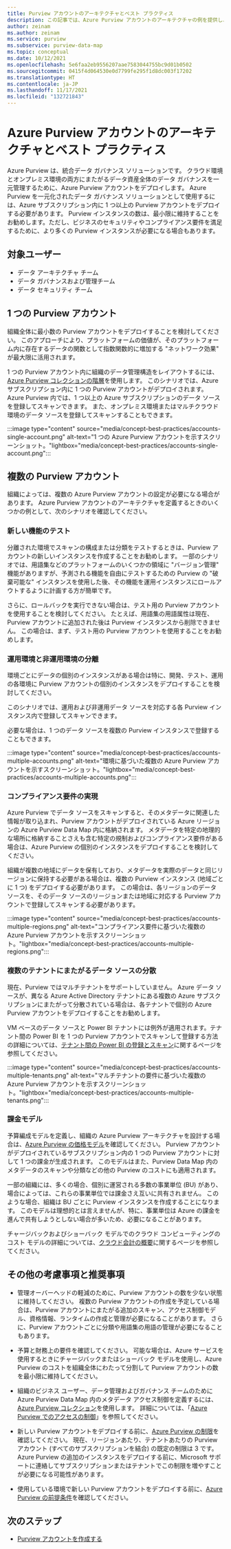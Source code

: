 ```yaml
---
title: Purview アカウントのアーキテクチャとベスト プラクティス
description: この記事では、Azure Purview アカウントのアーキテクチャの例を提供し、ベスト プラクティスについて説明します。
author: zeinam
ms.author: zeinam
ms.service: purview
ms.subservice: purview-data-map
ms.topic: conceptual
ms.date: 10/12/2021
ms.openlocfilehash: 5e6faa2eb9556207aae7583044755bc9d01b0502
ms.sourcegitcommit: 0415f4d064530e0d7799fe295f1d8dc003f17202
ms.translationtype: HT
ms.contentlocale: ja-JP
ms.lasthandoff: 11/17/2021
ms.locfileid: "132721843"
---
```

# <a name="azure-purview-accounts-architectures-and-best-practices"></a>Azure Purview アカウントのアーキテクチャとベスト プラクティス  

Azure Purview は、統合データ ガバナンス ソリューションです。 クラウド環境とオンプレミス環境の両方にまたがるデータ資産全体のデータ ガバナンスを一元管理するために、Azure Purview アカウントをデプロイします。 Azure Purview を一元化されたデータ ガバナンス ソリューションとして使用するには、Azure サブスクリプション内に 1 つ以上の Purview アカウントをデプロイする必要があります。 Purview インスタンスの数は、最小限に維持することをお勧めします。ただし、ビジネスのセキュリティやコンプライアンス要件を満足するために、より多くの Purview インスタンスが必要になる場合もあります。

## <a name="intended-audience"></a>対象ユーザー

- データ アーキテクチャ チーム
- データ ガバナンスおよび管理チーム
- データ セキュリティ チーム

## <a name="single-purview-account"></a>1 つの Purview アカウント

組織全体に最小数の Purview アカウントをデプロイすることを検討してください。 このアプローチにより、プラットフォームの価値が、そのプラットフォーム内に存在するデータの関数として指数関数的に増加する "ネットワーク効果" が最大限に活用されます。 

1 つの Purview アカウント内に組織のデータ管理構造をレイアウトするには、[Azure Purview コレクションの階層](./concept-best-practices-collections.md)を使用します。 このシナリオでは、Azure サブスクリプション内に 1 つの Purview アカウントがデプロイされます。 Azure Purview 内では、1 つ以上の Azure サブスクリプションのデータ ソースを登録してスキャンできます。 また、オンプレミス環境またはマルチクラウド環境のデータ ソースを登録してスキャンすることもできます。

:::image type="content" source="media/concept-best-practices/accounts-single-account.png" alt-text="1 つの Azure Purview アカウントを示すスクリーンショット。"lightbox="media/concept-best-practices/accounts-single-account.png":::

## <a name="multiple-purview-accounts"></a>複数の Purview アカウント

組織によっては、複数の Azure Purview アカウントの設定が必要になる場合があります。 Azure Purview アカウントのアーキテクチャを定義するときのいくつかの例として、次のシナリオを確認してください。  

### <a name="testing-new-features"></a>新しい機能のテスト 

分離された環境でスキャンの構成または分類をテストするときは、Purview アカウントの新しいインスタンスを作成することをお勧めします。 一部のシナリオでは、用語集などのプラットフォームのいくつかの領域に "バージョン管理" 機能がありますが、予測される機能を自由にテストするための Purview の "破棄可能な" インスタンスを使用した後、その機能を運用インスタンスにロールアウトするように計画する方が簡単です。  

さらに、ロールバックを実行できない場合は、テスト用の Purview アカウントを使用することを検討してください。 たとえば、用語集の用語属性は現在、Purview アカウントに追加された後は Purview インスタンスから削除できません。 この場合は、まず、テスト用の Purview アカウントを使用することをお勧めします。
 
### <a name="isolating-productionand-non-production-environments"></a>運用環境と非運用環境の分離 

環境ごとにデータの個別のインスタンスがある場合は特に、開発、テスト、運用の各環境に Purview アカウントの個別のインスタンスをデプロイすることを検討してください。  

このシナリオでは、運用および非運用データ ソースを対応する各 Purview インスタンス内で登録してスキャンできます。

必要な場合は、1 つのデータ ソースを複数の Purview インスタンスで登録することもできます。

:::image type="content" source="media/concept-best-practices/accounts-multiple-accounts.png" alt-text="環境に基づいた複数の Azure Purview アカウントを示すスクリーンショット。"lightbox="media/concept-best-practices/accounts-multiple-accounts.png":::

### <a name="fulfilling-compliance-requirements"></a>コンプライアンス要件の実現  

Azure Purview でデータ ソースをスキャンすると、そのメタデータに関連した情報が取り込まれ、Purview アカウントがデプロイされている Azure リージョンの Azure Purview Data Map 内に格納されます。 メタデータを特定の地理的な場所に格納することさえも含む特定の規制およびコンプライアンス要件がある場合は、Azure Purview の個別のインスタンスをデプロイすることを検討してください。  

組織が複数の地域にデータを保有しており、メタデータを実際のデータと同じリージョンに保持する必要がある場合は、複数の Purview インスタンス (地域ごとに 1 つ) をデプロイする必要があります。 この場合は、各リージョンのデータ ソースを、そのデータ ソースのリージョンまたは地域に対応する Purview アカウントで登録してスキャンする必要があります。

:::image type="content" source="media/concept-best-practices/accounts-multiple-regions.png" alt-text="コンプライアンス要件に基づいた複数の Azure Purview アカウントを示すスクリーンショット。"lightbox="media/concept-best-practices/accounts-multiple-regions.png":::

### <a name="having-data-sources-distributed-across-multiple-tenants"></a>複数のテナントにまたがるデータ ソースの分散  

現在、Purview ではマルチテナントをサポートしていません。 Azure データ ソースが、異なる Azure Active Directory テナントにある複数の Azure サブスクリプションにまたがって分散されている場合は、各テナントで個別の Azure Purview アカウントをデプロイすることをお勧めします。 

VM ベースのデータ ソースと Power BI テナントには例外が適用されます。テナント間の Power BI を 1 つの Purview アカウントでスキャンして登録する方法の詳細については、[テナント間の Power BI の登録とスキャン](./register-scan-power-bi-tenant.md)に関するページを参照してください。 

:::image type="content" source="media/concept-best-practices/accounts-multiple-tenants.png" alt-text="マルチテナントの要件に基づいた複数の Azure Purview アカウントを示すスクリーンショット。"lightbox="media/concept-best-practices/accounts-multiple-tenants.png"::: 

### <a name="billing-model"></a>課金モデル 

予算編成モデルを定義し、組織の Azure Purview アーキテクチャを設計する場合は、[Azure Purview の価格モデル](https://azure.microsoft.com/pricing/details/azure-purview)を確認してください。 Purview アカウントがデプロイされているサブスクリプション内の 1 つの Purview アカウントに対して 1 つの課金が生成されます。 このモデルはまた、Purview Data Map 内のメタデータのスキャンや分類などの他の Purview のコストにも適用されます。

一部の組織には、多くの場合、個別に運営される多数の事業単位 (BU) があり、場合によっては、これらの事業単位では課金さえ互いに共有されません。 このような場合、組織は BU ごとに Purview インスタンスを作成することになります。 このモデルは理想的とは言えませんが、特に、事業単位は Azure の課金を進んで共有しようとしない場合が多いため、必要になることがあります。 

チャージバックおよびショーバック モデルでのクラウド コンピューティングのコスト モデルの詳細については、[クラウド会計の概要](/azure/cloud-adoption-framework/strategy/cloud-accounting)に関するページを参照してください。  

## <a name="additional-considerations-and-recommendations"></a>その他の考慮事項と推奨事項 

- 管理オーバーヘッドの軽減のために、Purview アカウントの数を少ない状態に維持してください。 複数の Purview アカウントの作成を予定している場合は、Purview アカウントにまたがる追加のスキャン、アクセス制御モデル、資格情報、ランタイムの作成と管理が必要になることがあります。 さらに、Purview アカウントごとに分類や用語集の用語の管理が必要になることもあります。

- 予算と財務上の要件を確認してください。 可能な場合は、Azure サービスを使用するときにチャージバックまたはショーバック モデルを使用し、Azure Purview のコストを組織全体にわたって分割して Purview アカウントの数を最小限に維持してください。 

- 組織のビジネス ユーザー、データ管理およびガバナンス チームのために Azure Purview Data Map 内のメタデータ アクセス制御を定義するには、[Azure Purview コレクション](concept-best-practices-collections.md)を使用します。 詳細については、「[Azure Purview でのアクセスの制御](./catalog-permissions.md)」を参照してください。

- 新しい Purview アカウントをデプロイする前に、[Azure Purview の制限](./how-to-manage-quotas.md#azure-purview-limits)を確認してください。 現在、リージョンあたり、テナントあたりの Purview アカウント (すべてのサブスクリプションを結合) の既定の制限は 3 です。 Azure Purview の追加のインスタンスをデプロイする前に、Microsoft サポートに連絡してサブスクリプションまたはテナントでこの制限を増やすことが必要になる可能性があります。  

- 使用している環境で新しい Purview アカウントをデプロイする前に、[Azure Purview の前提条件](./create-catalog-portal.md#prerequisites)を確認してください。
  
## <a name="next-steps"></a>次のステップ
-  [Purview アカウントを作成する](./create-catalog-portal.md)
